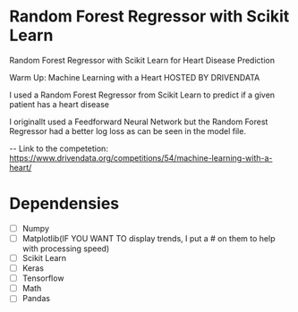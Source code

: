 # Random Forest Regressor with Scikit Learn

Random Forest Regressor with Scikit Learn for Heart Disease Prediction 

Warm Up: Machine Learning with a Heart
HOSTED BY DRIVENDATA

I used a Random Forest Regressor from Scikit Learn to predict if a given patient has a heart disease 

I originallt used a Feedforward Neural Network but the Random Forest Regressor had a better log loss as can be seen in the model file.

-- Link to the competetion: https://www.drivendata.org/competitions/54/machine-learning-with-a-heart/

# Dependensies 
- [ ] Numpy
- [ ] Matplotlib(IF YOU WANT TO display trends, I put a # on them to help with processing speed)
- [ ] Scikit Learn
- [ ] Keras
- [ ] Tensorflow
- [ ] Math
- [ ] Pandas

